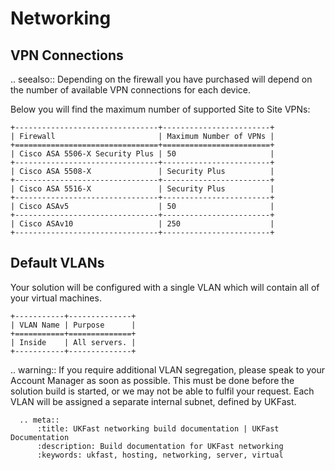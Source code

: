 # Networking

## VPN Connections
.. seealso::
   Depending on the firewall you have purchased will depend on the number of available VPN connections for each device. 

Below you will find the maximum number of supported Site to Site VPNs:

```eval_rst
+--------------------------------+------------------------+
| Firewall                       | Maximum Number of VPNs |
+================================+========================+
| Cisco ASA 5506-X Security Plus | 50                     |
+--------------------------------+------------------------+
| Cisco ASA 5508-X               | Security Plus          |
+--------------------------------+------------------------+
| Cisco ASA 5516-X               | Security Plus          |
+--------------------------------+------------------------+
| Cisco ASAv5                    | 50                     |
+--------------------------------+------------------------+
| Cisco ASAv10                   | 250                    |
+--------------------------------+------------------------+
```

## Default VLANs

Your solution will be configured with a single VLAN which will contain all of your virtual machines. 
```eval_rst
+-----------+--------------+
| VLAN Name | Purpose      |
+===========+==============+
| Inside    | All servers. |
+-----------+--------------+
```
.. warning::
   If you require additional VLAN segregation, please speak to your Account Manager as soon as possible. This must be done before the solution build is started, or we may not be able to fulfil your request. 
Each VLAN will be assigned a separate internal subnet, defined by UKFast.

```eval_rst
  .. meta::
      :title: UKFast networking build documentation | UKFast Documentation
      :description: Build documentation for UKFast networking
      :keywords: ukfast, hosting, networking, server, virtual
